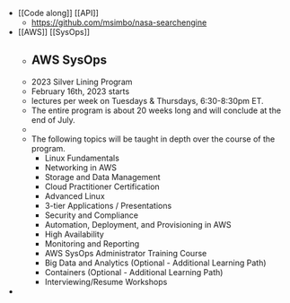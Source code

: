 - [[Code along]] [[API]]
	- https://github.com/msimbo/nasa-searchengine
- [[AWS]] [[SysOps]]
	- ## AWS SysOps
	- 2023 Silver Lining Program
	- February 16th, 2023 starts
	- lectures per week on Tuesdays & Thursdays, 6:30-8:30pm ET.
	- The entire program is about 20 weeks long and will conclude at the end of July.
	-
	- The following topics will be taught in depth over the course of the program.
		- Linux Fundamentals
		- Networking in AWS
		- Storage and Data Management
		- Cloud Practitioner Certification
		- Advanced Linux
		- 3-tier Applications / Presentations
		- Security and Compliance
		- Automation, Deployment, and Provisioning in AWS
		- High Availability
		- Monitoring and Reporting
		- AWS SysOps Administrator Training Course
		- Big Data and Analytics (Optional - Additional Learning Path)
		- Containers (Optional - Additional Learning Path)
		- Interviewing/Resume Workshops
-